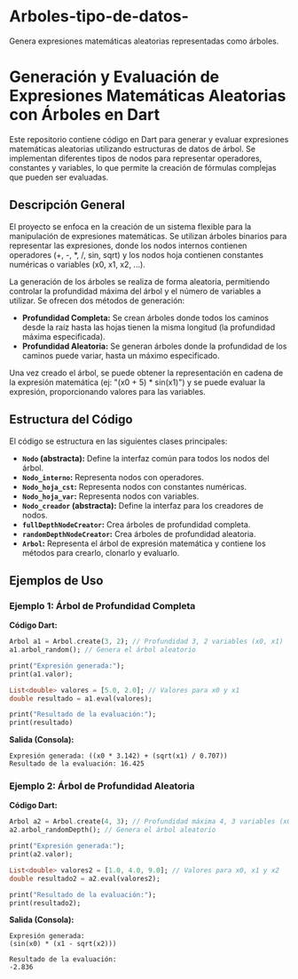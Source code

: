 # Arboles-tipo-de-datos-
Genera expresiones matemáticas aleatorias representadas como árboles.


# Generación y Evaluación de Expresiones Matemáticas Aleatorias con Árboles en Dart

Este repositorio contiene código en Dart para generar y evaluar expresiones matemáticas aleatorias utilizando estructuras de datos de árbol. Se implementan diferentes tipos de nodos para representar operadores, constantes y variables, lo que permite la creación de fórmulas complejas que pueden ser evaluadas.

## Descripción General

El proyecto se enfoca en la creación de un sistema flexible para la manipulación de expresiones matemáticas. Se utilizan árboles binarios para representar las expresiones, donde los nodos internos contienen operadores (+, -, \*, /, sin, sqrt) y los nodos hoja contienen constantes numéricas o variables (x0, x1, x2, ...).

La generación de los árboles se realiza de forma aleatoria, permitiendo controlar la profundidad máxima del árbol y el número de variables a utilizar. Se ofrecen dos métodos de generación:

*   **Profundidad Completa:** Se crean árboles donde todos los caminos desde la raíz hasta las hojas tienen la misma longitud (la profundidad máxima especificada).
*   **Profundidad Aleatoria:** Se generan árboles donde la profundidad de los caminos puede variar, hasta un máximo especificado.

Una vez creado el árbol, se puede obtener la representación en cadena de la expresión matemática (ej: "(x0 + 5) \* sin(x1)") y se puede evaluar la expresión, proporcionando valores para las variables.

## Estructura del Código

El código se estructura en las siguientes clases principales:

*   **`Nodo` (abstracta):** Define la interfaz común para todos los nodos del árbol.
*   **`Nodo_interno`:** Representa nodos con operadores.
*   **`Nodo_hoja_cst`:** Representa nodos con constantes numéricas.
*   **`Nodo_hoja_var`:** Representa nodos con variables.
*   **`Nodo_creador` (abstracta):** Define la interfaz para los creadores de nodos.
*   **`fullDepthNodeCreator`:** Crea árboles de profundidad completa.
*   **`randomDepthNodeCreator`:** Crea árboles de profundidad aleatoria.
*   **`Arbol`:** Representa el árbol de expresión matemática y contiene los métodos para crearlo, clonarlo y evaluarlo.

## Ejemplos de Uso

### Ejemplo 1: Árbol de Profundidad Completa

**Código Dart:**

```dart
Arbol a1 = Arbol.create(3, 2); // Profundidad 3, 2 variables (x0, x1)
a1.arbol_random(); // Genera el árbol aleatorio

print("Expresión generada:");
print(a1.valor);

List<double> valores = [5.0, 2.0]; // Valores para x0 y x1
double resultado = a1.eval(valores);

print("Resultado de la evaluación:");
print(resultado)
``` 

**Salida (Consola):**
```
Expresión generada: ((x0 * 3.142) + (sqrt(x1) / 0.707)) 
Resultado de la evaluación: 16.425
```


### Ejemplo 2: Árbol de Profundidad Aleatoria

**Código Dart:**

```dart
Arbol a2 = Arbol.create(4, 3); // Profundidad máxima 4, 3 variables (x0, x1, x2)
a2.arbol_randomDepth(); // Genera el árbol aleatorio

print("Expresión generada:");
print(a2.valor);

List<double> valores2 = [1.0, 4.0, 9.0]; // Valores para x0, x1 y x2
double resultado2 = a2.eval(valores2);

print("Resultado de la evaluación:");
print(resultado2);
```

**Salida (Consola):**

```
Expresión generada:
(sin(x0) * (x1 - sqrt(x2)))

Resultado de la evaluación:
-2.836
```
